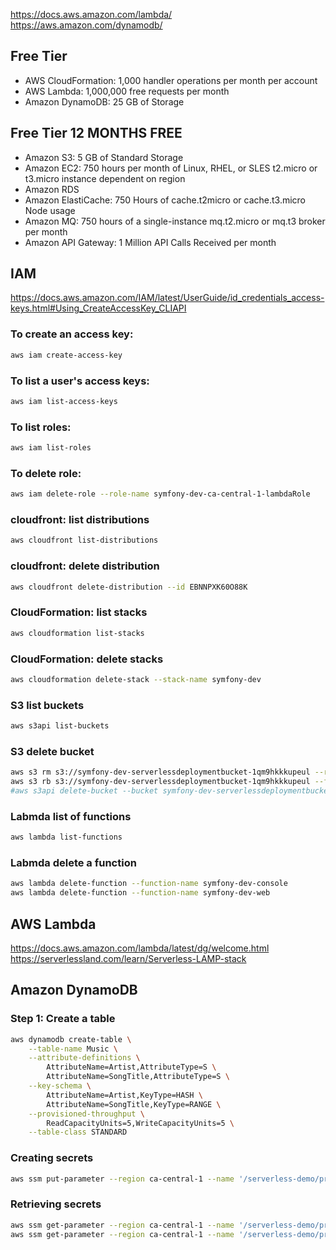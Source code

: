 https://docs.aws.amazon.com/lambda/
https://aws.amazon.com/dynamodb/

## Free Tier
- AWS CloudFormation: 1,000 handler operations per month per account
- AWS Lambda: 1,000,000 free requests per month
- Amazon DynamoDB: 25 GB of Storage
## Free Tier 12 MONTHS FREE
- Amazon S3: 5 GB of Standard Storage
- Amazon EC2: 750 hours per month of Linux, RHEL, or SLES t2.micro or t3.micro instance dependent on region
- Amazon RDS
- Amazon ElastiCache: 750 Hours of cache.t2micro or cache.t3.micro Node usage
- Amazon MQ: 750 hours of a single-instance mq.t2.micro or mq.t3 broker per month
- Amazon API Gateway: 1 Million API Calls Received per month

## IAM
https://docs.aws.amazon.com/IAM/latest/UserGuide/id_credentials_access-keys.html#Using_CreateAccessKey_CLIAPI
### To create an access key:
```bash
aws iam create-access-key
```

### To list a user's access keys:
```bash 
aws iam list-access-keys
```

### To list roles:
```bash 
aws iam list-roles
```

### To delete role:
```bash 
aws iam delete-role --role-name symfony-dev-ca-central-1-lambdaRole
```

### cloudfront: list distributions 
```bash
aws cloudfront list-distributions
```

### cloudfront: delete distribution
```bash
aws cloudfront delete-distribution --id EBNNPXK60O88K
```

### CloudFormation: list stacks 
```bash
aws cloudformation list-stacks
```

### CloudFormation: delete stacks 
```bash
aws cloudformation delete-stack --stack-name symfony-dev
```

### S3 list buckets
```bash
aws s3api list-buckets
```

### S3 delete bucket
```bash
aws s3 rm s3://symfony-dev-serverlessdeploymentbucket-1qm9hkkkupeul --recursive
aws s3 rb s3://symfony-dev-serverlessdeploymentbucket-1qm9hkkkupeul --force
#aws s3api delete-bucket --bucket symfony-dev-serverlessdeploymentbucket-f7j4bkncckb6
```

### Labmda list of functions
```bash
aws lambda list-functions
```

### Labmda delete a function
```bash
aws lambda delete-function --function-name symfony-dev-console
aws lambda delete-function --function-name symfony-dev-web
```

## AWS Lambda
https://docs.aws.amazon.com/lambda/latest/dg/welcome.html
https://serverlessland.com/learn/Serverless-LAMP-stack

## Amazon DynamoDB
### Step 1: Create a table
```bash
aws dynamodb create-table \
    --table-name Music \
    --attribute-definitions \
        AttributeName=Artist,AttributeType=S \
        AttributeName=SongTitle,AttributeType=S \
    --key-schema \
        AttributeName=Artist,KeyType=HASH \
        AttributeName=SongTitle,KeyType=RANGE \
    --provisioned-throughput \
        ReadCapacityUnits=5,WriteCapacityUnits=5 \
    --table-class STANDARD
```


### Creating secrets
```bash
aws ssm put-parameter --region ca-central-1 --name '/serverless-demo/prod/app-secret' --type String --value '7ca3adc3815e12d67b4637595b7f9dff'
```

### Retrieving secrets
```bash
aws ssm get-parameter --region ca-central-1 --name '/serverless-demo/prod/app-secret'
aws ssm get-parameter --region ca-central-1 --name '/serverless-demo/prod/database-url'
```